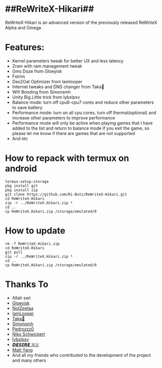 # ##ReWriteX-Hikari##

ReWriteX-Hikari is an advanced version of the previously released ReWriteX Alpha and Omega

# Features:
- Kernel parameters tweak for better UX and less latency
- Zram with ram management tweak
- Gms Doze from Gloeyisk
- Fstrim
- Dex2Oat Optimizer from Iamlooper
- Internet tweaks and DNS changer from Taka🌿
- Wifi Bonding from Simonsmh
- Unity Big.Little trick from lybxlpsv
- Balance mode: turn off cpu6-cpu7 cores and reduce other parameters to save battery
- Performance mode: turn on all cpu cores, turn off thermal(optional) and increase other parameters to improve performance
- Performance mode will only be active when playing games that I have added to the list and return to balance mode if you exit the game, so please let me know if there are games that are not supported 
- And etc


# How to repack with termux on android

```
termux-setup-storage
pkg install git
pkg install zip
git clone https://github.com/Ri-Butz/ReWriteX-Hikari.git
cd ReWriteX-Hikari
zip -r ../ReWriteX.Hikari.zip *
cd ..
cp ReWriteX.Hikari.zip /storage/emulated/0
```

# How to update

```
rm -f ReWriteX.Hikari.zip
cd ReWriteX-Hikari
git pull
zip -r ../ReWriteX.Hikari.zip *
cd ..
cp ReWriteX.Hikari.zip /storage/emulated/0
```

# Thanks To

- Allah swt
- [Gloeyisk](https://github.com/gloeyisk)
- [NotZeetaa](https://github.com/NotZeetaa)
- [IamLooper](https://github.com/iamlooper)
- [Taka🌿](https://github.com/takeru-kageyuki)
- [Simonsmh](https://github.com/simonsmh)
- [Pedrozzz0](https://github.com/King-Projects)
- [Niko Schwickert](https://github.com/feravolt)
- [lybxlpsv](https://github.com/lybdroid)
- [𝘿𝙀𝙎𝙄𝙍𝙀 🇷🇺](https://t.me/SMOOTH_Team)
- [Matt Yang](https://github.com/yc9559)
- And all my friends who contributed to the development of the project and many others
